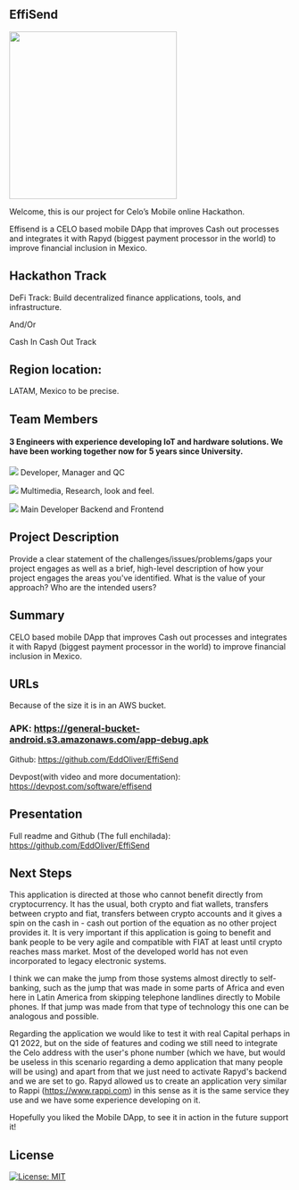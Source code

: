 ## EffiSend

<img src="https://i.ibb.co/QmMQvJv/images.png" width="300">

Welcome, this is our project for Celo’s Mobile online Hackathon.

Effisend is a CELO based mobile DApp that improves Cash out processes and integrates it with Rapyd (biggest payment processor in the world) to improve financial inclusion in Mexico.

## Hackathon Track

DeFi Track: Build decentralized finance applications, tools, and infrastructure.

And/Or

Cash In Cash Out Track

## Region location: 

LATAM, Mexico to be precise. 

## Team Members

#### 3 Engineers with experience developing IoT and hardware solutions. We have been working together now for 5 years since University.

[<img src="https://img.shields.io/badge/Luis%20Eduardo-Arevalo%20Oliver-blue">](https://www.linkedin.com/in/luis-eduardo-arevalo-oliver-989703122/) Developer, Manager and QC

[<img src="https://img.shields.io/badge/Victor%20Alonso-Altamirano%20Izquierdo-lightgrey">](https://www.linkedin.com/in/alejandro-s%C3%A1nchez-guti%C3%A9rrez-11105a157/) Multimedia, Research, look and feel.

[<img src="https://img.shields.io/badge/Alejandro-Sanchez%20Gutierrez-red">](https://www.linkedin.com/in/victor-alonso-altamirano-izquierdo-311437137/) Main Developer Backend and Frontend


## Project Description
Provide a clear statement of the challenges/issues/problems/gaps your project engages as well as a brief, high-level description of how your project engages the areas you've identified. What is the value of your approach? Who are the intended users?

## Summary

CELO based mobile DApp that improves Cash out processes and integrates it with Rapyd (biggest payment processor in the world) to improve financial inclusion in Mexico.

## URLs

Because of the size it is in an AWS bucket.
### APK: https://general-bucket-android.s3.amazonaws.com/app-debug.apk

Github: https://github.com/EddOliver/EffiSend

Devpost(with video and more documentation): https://devpost.com/software/effisend

## Presentation

Full readme and Github (The full enchilada): https://github.com/EddOliver/EffiSend

## Next Steps

This application is directed at those who cannot benefit directly from cryptocurrency. It has the usual, both crypto and fiat wallets, transfers between crypto and fiat, transfers between crypto accounts and it gives a spin on the cash in - cash out portion of the equation as no other project provides it. It is very important if this application is going to benefit and bank people to be very agile and compatible with FIAT at least until crypto reaches mass market. Most of the developed world has not even incorporated to legacy electronic systems. 

I think we can make the jump from those systems almost directly to self-banking, such as the jump that was made in some parts of Africa and even here in Latin America from skipping telephone landlines directly to Mobile phones. If that jump was made from that type of technology this one can be analogous and possible. 

Regarding the application we would like to test it with real Capital perhaps in Q1 2022, but on the side of features and coding we still need to integrate the Celo address with the user's phone number (which we have, but would be useless in this scenario regarding a demo application that many people will be using) and apart from that we just need to activate Rapyd's backend and we are set to go. Rapyd allowed us to create an application very similar to Rappi (https://www.rappi.com) in this sense as it is the same service they use and we have some experience developing on it.

Hopefully you liked the Mobile DApp, to see it in action in the future support it!

## License
[![License: MIT](https://img.shields.io/badge/License-MIT-yellow.svg)](https://opensource.org/licenses/MIT)
